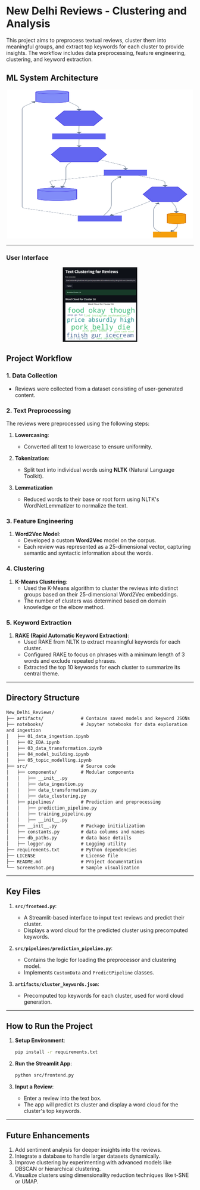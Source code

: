 # New Delhi Reviews - Clustering and Analysis

This project aims to preprocess textual reviews, cluster them into meaningful groups, and extract top keywords for each cluster to provide insights. The workflow includes data preprocessing, feature engineering, clustering, and keyword extraction.


## ML System Architecture
<p align="center">
  <img src= "src/System-arc.svg" alt="Screen Shot" width="500" height="400" />
</p>


---
### User Interface
<p align="center">
  <img src="src/Screenshot.png" alt="Screen Shot" width="200" height="200" />
</p>

## **Project Workflow**

### **1. Data Collection**
- Reviews were collected from a dataset consisting of user-generated content.

### **2. Text Preprocessing**
The reviews were preprocessed using the following steps:

1. **Lowercasing**:
   - Converted all text to lowercase to ensure uniformity.

2. **Tokenization**:
   - Split text into individual words using **NLTK** (Natural Language Toolkit).

3. **Lemmatization**
   - Reduced words to their base or root form using NLTK's WordNetLemmatizer to normalize the text.

### **3. Feature Engineering**

1. **Word2Vec Model**:
   - Developed a custom **Word2Vec** model on the corpus.
   - Each review was represented as a 25-dimensional vector, capturing semantic and syntactic information about the words.

### **4. Clustering**

1. **K-Means Clustering**:
   - Used the K-Means algorithm to cluster the reviews into distinct groups based on their 25-dimensional Word2Vec embeddings.
   - The number of clusters was determined based on domain knowledge or the elbow method.

### **5. Keyword Extraction**

1. **RAKE (Rapid Automatic Keyword Extraction)**:
   - Used RAKE from NLTK to extract meaningful keywords for each cluster.
   - Configured RAKE to focus on phrases with a minimum length of 3 words and exclude repeated phrases.
   - Extracted the top 10 keywords for each cluster to summarize its central theme.

---

## **Directory Structure**

```
New_Delhi_Reviews/
├── artifacts/              # Contains saved models and keyword JSONs
├── notebooks/              # Jupyter notebooks for data exploration and ingestion
│   ├── 01_data_ingestion.ipynb
│   ├── 02_EDA.ipynb
│   ├── 03_data_transformation.ipynb
│   ├── 04_model_building.ipynb
│   ├── 05_topic_modelling.ipynb
├── src/                    # Source code
│   ├── components/         # Modular components
│   │   ├── __init__.py
│   │   ├── data_ingestion.py
│   │   ├── data_transformation.py
│   │   ├── data_clustering.py
│   ├── pipelines/          # Prediction and preprocessing 
│   │   ├── prediction_pipeline.py
│   │   ├── training_pipeline.py
│   │   ├── __init__.py
│   ├── __init__.py         # Package initialization
│   ├── constants.py        # data columns and names
│   ├── db_paths.py         # data base details
│   ├── logger.py           # Logging utility
├── requirements.txt        # Python dependencies
├── LICENSE                 # License file
├── README.md               # Project documentation
└── Screenshot.png          # Sample visualization
```

---

## **Key Files**

1. **`src/frontend.py`**:
   - A Streamlit-based interface to input text reviews and predict their cluster.
   - Displays a word cloud for the predicted cluster using precomputed keywords.

2. **`src/pipelines/prediction_pipeline.py`**:
   - Contains the logic for loading the preprocessor and clustering model.
   - Implements `CustomData` and `PredictPipeline` classes.

3. **`artifacts/cluster_keywords.json`**:
   - Precomputed top keywords for each cluster, used for word cloud generation.

---

## **How to Run the Project**

1. **Setup Environment**:
   ```bash
   pip install -r requirements.txt
   ```

2. **Run the Streamlit App**:
   ```bash
   python src/frontend.py
   ```

3. **Input a Review**:
   - Enter a review into the text box.
   - The app will predict its cluster and display a word cloud for the cluster's top keywords.


---

## **Future Enhancements**

1. Add sentiment analysis for deeper insights into the reviews.
2. Integrate a database to handle larger datasets dynamically.
3. Improve clustering by experimenting with advanced models like DBSCAN or hierarchical clustering.
4. Visualize clusters using dimensionality reduction techniques like t-SNE or UMAP.



